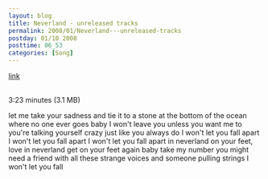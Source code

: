 ```yaml
---
layout: blog
title: Neverland - unreleased tracks
permalink: 2008/01/Neverland---unreleased-tracks
postday: 01/10 2008
posttime: 06_53
categories: [Song]
---
```


<a href="http://kristeraxel.com/media/vault/neverland2.mp3">link</a>

<br />3:23 minutes (3.1 MB)
<p>let me take your sadness
and tie it to a stone
at the bottom of the ocean
where no one ever goes
baby I won't leave you
unless you want me to
you're talking yourself crazy
just like you always do
I won't let you fall apart
I won't let you fall apart
I won't let you fall apart
in neverland
on your feet, love
in neverland
get on your feet again
baby take my number
you might need a friend
with all these strange voices
and someone pulling strings
I won't let you fall</p>
